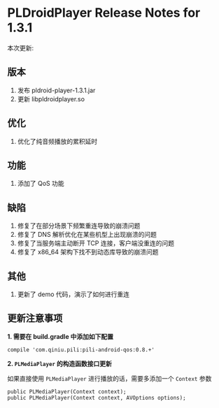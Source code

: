 # PLDroidPlayer Release Notes for 1.3.1

本次更新:

## 版本

1. 发布 pldroid-player-1.3.1.jar
2. 更新 libpldroidplayer.so

## 优化

1. 优化了纯音频播放的累积延时

## 功能

1. 添加了 QoS 功能

## 缺陷 

1. 修复了在部分场景下频繁重连导致的崩溃问题
2. 修复了 DNS 解析优化在某些机型上出现崩溃的问题
3. 修复了当服务端主动断开 TCP 连接，客户端没重连的问题 
4. 修复了 x86_64 架构下找不到动态库导致的崩溃问题

## 其他

1. 更新了 demo 代码，演示了如何进行重连


## 更新注意事项

**1. 需要在 build.gradle 中添加如下配置**

```
compile 'com.qiniu.pili:pili-android-qos:0.8.+'
```

**2. `PLMediaPlayer` 的构造函数接口更新**

如果直接使用 `PLMediaPlayer` 进行播放的话，需要多添加一个 `Context` 参数
```
public PLMediaPlayer(Context context);
public PLMediaPlayer(Context context, AVOptions options);
```


